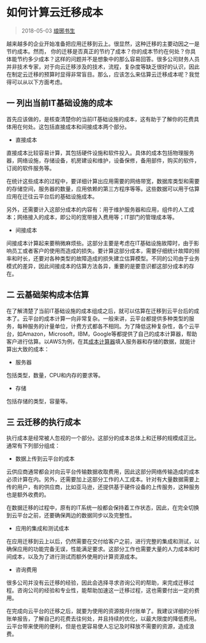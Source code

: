# 如何计算云迁移成本

>2018-05-03 [琅琊书生](mailto:daviejiang@qq.com)

越来越多的企业开始准备把应用迁移到云上。很显然，这种迁移的主要动因之一是节约成本。然而， 你的迁移是否真正的节约了成本？你的成本节约在何处？你具体能节约多少成本？这样的问题并不是想象中的那么容易回答。很多公司财务人员并非技术专家，对于向云迁移涉及的技术，流程，复杂度等缺乏很好的认识，因此在制定云迁移的预算时显得非常盲目。那么，应该怎么来估算云迁移成本呢？我觉得可以从以下方面考虑。

## 一 列出当前IT基础设施的成本

首先应该做的，是核查清楚你的当前IT基础设施的成本，这有助于了解你的花费具体用在何处。这包括直接成本和间接成本两个部分。
  * 直接成本

  直接成本比较容易计算，其包括硬件设施和软件投入。具体的成本包括物理服务器，网络设施，存储设备，机房建设和维护，设备保修，备用部件，购买的软件，订阅的软件服务等。

  在统计这些成本的过程中，要详细计算出应用需要的网络带宽，数据库类型和需要的存储空间，服务器的数量，应用依赖的第三方程序等等。这些数据可以用于估算应用在迁往云平台后的基础设施成本。

  另外，还需要计入这部分成本的内容有：用于维护服务器和应用，组件的人工成本；网络接入的成本，即公司的宽带接入费用等；IT部门的管理成本等。

  * 间接成本

  间接成本计算起来要稍微麻烦些。这部分主要是考虑在IT基础设施故障时，由于影响员工或者客户的使用而造成的损失。要计算这部分成本，需要仔细统计故障的频率和时长，还要对各种类型的故障造成的损失建立估算模型。不同的公司由于业务模式的差异，因此间接成本的估算方法各异，重要的是要意识都这部分成本的存在。

## 二 云基础架构成本估算

在了解清楚了当前IT基础设施的成本组成之后，就可以估算在迁移到云平台后的成本了。云平台的成本计算一向非常复杂。一般来讲，云平台都提供多种类型的服务，每种服务的计量单位，计费方式都各不相同。为了降低这种复杂性，各个云平台，如Amazon，Microsoft，IBM，Google等都提供了自己的成本计算器，帮助客户进行估算。以AWS为例，在其[成本计算器](https://awstcocalculator.com/)填入服务器和存储的数据，就能计算出大致的成本：
  * 服务器
  
  包括类型，数量，CPU和内存的要求等。
  
  * 存储
  
  包括存储的类型，容量等。
  
## 三 云迁移的执行成本

执行成本是经常被人忽视的一个部分。这部分的成本总体上和迁移的规模成正比。通常有下列部分组成：
  * 数据上传到云平台的成本
  
  云供应商通常都会对向云平台传输数据收取费用，因此这部分网络传输造成的成本必须计算在内。另外，还需要加上这部分工作的人工成本。针对有大量数据需要上传的用户，有的供应商，比如亚马逊，还提供基于硬件设备的上传服务，这种服务也是额外收费的。
  
  在数据迁移的过程中，原有的IT系统一般都会保持着工作状态，因此，在完全切换到云平台之前，还要确保两边的数据同步以及完整性。
  
  * 应用的集成和测试成本
  
  在应用迁移到云上以后，仍然需要在交付给客户之前，进行完整的集成和测试，以确保应用的功能完备无误，性能满足要求。这部分工作也需要大量的人力成本和时间成本，以及为了进行测试而额外使用的计算资源成本。
  
  * 咨询费用
  
  很多公司并没有云迁移的经验，因此会选择寻求咨询公司的帮助，来完成迁移过程。咨询公司的经验和专业性，能帮助加速这一迁移过程，这也需要付出一定的费用。
  
在完成向云平台的迁移之后，就要为使用的资源按月付账单了。我建议详细的分析账单报告，了解自己的花费去往何处，并且持续的优化，以最大限度的降低费用。云平台带来使用的便利，但是也更容易使人忘记及时释放不需要的资源，造成浪费。

